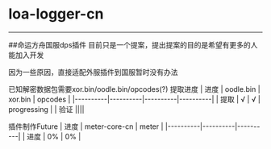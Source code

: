 # loa-logger-cn
***
##命运方舟国服dps插件
目前只是一个提案，提出提案的目的是希望有更多的人能加入开发

因为一些原因，直接适配外服插件到国服暂时没有办法

已知解密数据包需要xor.bin/oodle.bin/opcodes(?)
提取进度
| 进度 | oodle.bin | xor.bin | opcodes |
|----------|----------|----------|----------|
| 提取 | √ | √ | progressing |
| 验证 ||||

插件制作Future
| 进度 | meter-core-cn | meter |
|----------|----------|----------|
| 进度 | 0% | 0% |
